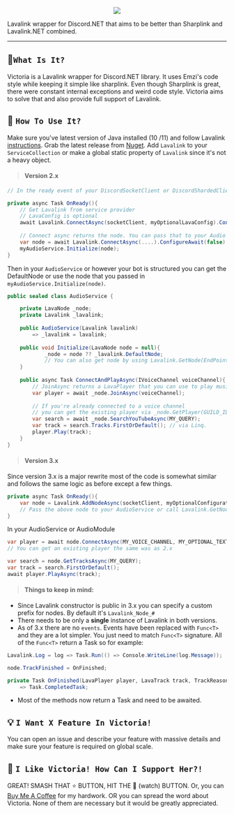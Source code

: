 <p align="center">
  <img src="https://i.imgur.com/i6wyG8k.gif" widht="70%">
</p>  

Lavalink wrapper for Discord.NET that aims to be better than Sharplink and Lavalink.NET combined.

---


## 🔧`What Is It?`
Victoria is a Lavalink wrapper for Discord.NET library. It uses Emzi's code style while keeping it simple like sharplink.
Even though Sharplink is great, there were constant internal exceptions and weird code style. Victoria aims to solve that and also provide full support of Lavalink.

## 🤔 `How To Use It?`
Make sure you've latest version of Java installed (10 /11) and follow Lavalink [instructions](https://github.com/Frederikam/Lavalink#server-configuration).
Grab the latest release from [Nuget](https://www.nuget.org/packages/Victoria/). Add `Lavalink` to your `ServiceCollection` or make a global static property of `Lavalink` since it's not a heavy object.

> #### Version 2.x

```cs
// In the ready event of your DiscordSocketClient or DiscordShardedClient add the following code.

private async Task OnReady(){
    // Get Lavalink from service provider
    // LavaConfig is optional
    await Lavalink.ConnectAsync(socketClient, myOptionalLavaConfig).ConfigureAwait(false);
    
    // Connect async returns the node. You can pass that to your Audio Service like so:
    var node = await Lavalink.ConnectAsync(....).ConfigureAwait(false);
    myAudioService.Initialize(node);    
}
```
Then in your `AudioService` or however your bot is structured you can get the DefaultNode or use the node that you passed in `myAudioService.Initialize(node)`.

```cs
public sealed class AudioService {

    private LavaNode _node;
    private Lavalink _lavalink;
    
    public AudioService(Lavalink lavalink)
        => _lavalink = lavalink;
            
    public void Initialize(LavaNode node = null){
            _node = node ?? _lavalink.DefaultNode;
            // You can also get node by using Lavalink.GetNode(EndPoint);
    }
    
    public async Task ConnectAndPlayAsync(IVoiceChannel voiceChannel){
        // JoinAsync returns a LavaPlayer that you can use to play music and stuff.
        var player = await _node.JoinAsync(voiceChannel);
        
        // If you're already connected to a voice channel 
        // you can get the existing player via _node.GetPlayer(GUILD_ID);
        var search = await _node.SearchYouTubeAsync(MY_QUERY);
        var track = search.Tracks.FirstOrDefault(); // via Linq.
        player.Play(track);        
    }
}
```

> #### Version 3.x

Since version 3.x is a major rewrite most of the code is somewhat similar and follows the same logic as before except a few things.

```cs
private async Task OnReady(){
    var node = Lavalink.AddNodeAsync(socketClient, myOptionalConfiguration).ConfigureAwait(false); 
    // Pass the above node to your AudioService or call Lavalink.GetNode(MY_NODE_NAME);
}
```

In your AudioService or AudioModule
```cs
var player = await node.ConnectAsync(MY_VOICE_CHANNEL, MY_OPTIONAL_TEXT_CHANNEL);
// You can get an existing player the same was as 2.x

var search = node.GetTracksAsync(MY_QUERY);
var track = search.FirstOrDefault();
await player.PlayAsync(track); 
```

> #### Things to keep in mind:

- Since Lavalink constructor is public in 3.x you can specify a custom prefix for nodes. By default it's `Lavalink_Node_#`
- There needs to be only a **single** instance of Lavalink in both versions.
- As of 3.x there are no `events`. Events have been replaced with `Func<T>` and they are a lot simpler. You just need to match `Func<T>` signature.
All of the `Func<T>` return a Task so for example:
```cs
Lavalink.Log = log => Task.Run(() => Console.WriteLine(log.Message));

node.TrackFinished = OnFinished;

private Task OnFinished(LavaPlayer player, LavaTrack track, TrackReason reason)
    => Task.CompletedTask;
```
- Most of the methods now return a Task and need to be awaited.

## 💡 `I Want X Feature In Victoria!`
You can open an issue and describe your feature with massive details and make sure your feature is required on global scale.

## 🚀 `I Like Victoria! How Can I Support Her?!`
GREAT! SMASH THAT :star: BUTTON, HIT THE :eyes: (watch) BUTTON. Or, you can [Buy Me A Coffee](https://www.buymeacoffee.com/Yucked) for my hardwork.
OR you can spread the word about Victoria. None of them are necessary but it would be greatly appreciated.
